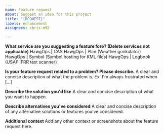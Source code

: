 ```yaml
---
name: Feature request
about: Suggest an idea for this project
title: "[REQUEST]"
labels: enhancement
assignees: chris-m92

---
```


**What service are you suggesting a feature fore? (Delete services not applicable)**
HawgOps | CAS 
HawgOps | Plan (Weather gonkulator)
HawgOps | Symbol (Symbol hosting for KML files)
HawgOps | Logbook (USAF IFRR text scanner)

**Is your feature request related to a problem? Please describe.**
A clear and concise description of what the problem is. Ex. I'm always frustrated when [...]

**Describe the solution you'd like**
A clear and concise description of what you want to happen.

**Describe alternatives you've considered**
A clear and concise description of any alternative solutions or features you've considered.

**Additional context**
Add any other context or screenshots about the feature request here.
